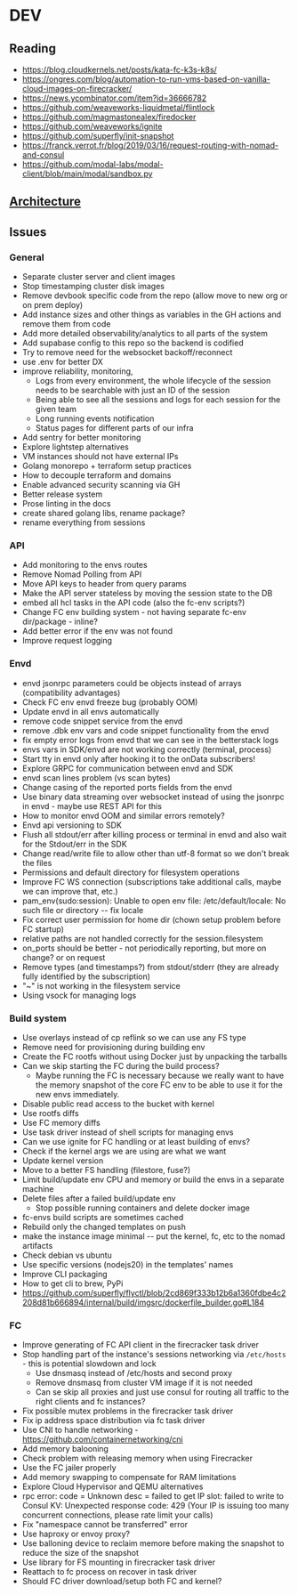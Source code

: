 # DEV

## Reading

- https://blog.cloudkernels.net/posts/kata-fc-k3s-k8s/
- https://ongres.com/blog/automation-to-run-vms-based-on-vanilla-cloud-images-on-firecracker/
- https://news.ycombinator.com/item?id=36666782
- https://github.com/weaveworks-liquidmetal/flintlock
- https://github.com/magmastonealex/firedocker
- https://github.com/weaveworks/ignite
- https://github.com/superfly/init-snapshot
- https://franck.verrot.fr/blog/2019/03/16/request-routing-with-nomad-and-consul
- https://github.com/modal-labs/modal-client/blob/main/modal/sandbox.py

## [Architecture](https://www.figma.com/file/pr02o1okRpScOmNpAmgvCL/Architecture)

## Issues

### General

- Separate cluster server and client images
- Stop timestamping cluster disk images
- Remove devbook specific code from the repo (allow move to new org or on prem deploy)
- Add instance sizes and other things as variables in the GH actions and remove them from code
- Add more detailed observability/analytics to all parts of the system
- Add supabase config to this repo so the backend is codified
- Try to remove need for the websocket backoff/reconnect
- use .env for better DX
- improve reliability, monitoring,
  - Logs from every environment, the whole lifecycle of the session needs to be searchable with just an ID of the session
  - Being able to see all the sessions and logs for each session for the given team
  - Long running events notification
  - Status pages for different parts of our infra
- Add sentry for better monitoring
- Explore lightstep alternatives
- VM instances should not have external IPs
- Golang monorepo + terraform setup practices
- How to decouple terraform and domains
- Enable advanced security scanning via GH
- Better release system
- Prose linting in the docs
- create shared golang libs, rename package?
- rename everything from sessions

### API
- Add monitoring to the envs routes
- Remove Nomad Polling from API
- Move API keys to header from query params
- Make the API server stateless by moving the session state to the DB
- embed all hcl tasks in the API code (also the fc-env scripts?)
- Change FC env building system - not having separate fc-env dir/package - inline?
- Add better error if the env was not found
- Improve request logging

### Envd
- envd jsonrpc parameters could be objects instead of arrays (compatibility advantages)
- Check FC env envd freeze bug (probably OOM)
- Update envd in all envs automatically
- remove code snippet service from the envd
- remove .dbk env vars and code snippet functionality from the envd
- fix empty error logs from envd that we can see in the betterstack logs
- envs vars in SDK/envd are not working correctly (terminal, process)
- Start tty in envd only after hooking it to the onData subscribers!
- Explore GRPC for communication between envd and SDK
- envd scan lines problem (vs scan bytes)
- Change casing of the reported ports fields from the envd
- Use binary data streaming over websocket instead of using the jsonrpc in envd - maybe use REST API for this
- How to monitor envd OOM and similar errors remotely?
- Envd api versioning to SDK
- Flush all stdout/err after killing process or terminal in envd and also wait for the Stdout/err in the SDK
- Change read/write file to allow other than utf-8 format so we don't break the files
- Permissions and default directory for filesystem operations
- Improve FC WS connection (subscriptions take additional calls, maybe we can improve that, etc.)
- pam_env(sudo:session): Unable to open env file: /etc/default/locale: No such file or directory -- fix locale
- Fix correct user permission for home dir (chown setup problem before FC startup)
- relative paths are not handled correctly for the session.filesystem
- on_ports should be better - not periodically reporting, but more on change? or on request
- Remove types (and timestamps?) from stdout/stderr (they are already fully identified by the subscription)
- "~" is not working in the filesystem service
- Using vsock for managing logs

### Build system
- Use overlays instead of cp reflink so we can use any FS type
- Remove need for provisioning during building env
- Create the FC rootfs without using Docker just by unpacking the tarballs
- Can we skip starting the FC during the build process?
  - Maybe running the FC is necessary because we really want to have the memory snapshot of the core FC env to be able to use it for the new envs immediately.
- Disable public read access to the bucket with kernel
- Use rootfs diffs
- Use FC memory diffs
- Use task driver instead of shell scripts for managing envs
- Can we use ignite for FC handling or at least building of envs?
- Check if the kernel args we are using are what we want
- Update kernel version
- Move to a better FS handling (filestore, fuse?)
- Limit build/update env CPU and memory or build the envs in a separate machine
- Delete files after a failed build/update env
  - Stop possible running containers and delete docker image
- fc-envs build scripts are sometimes cached
- Rebuild only the changed templates on push
- make the instance image minimal -- put the kernel, fc, etc to the nomad artifacts
- Check debian vs ubuntu
- Use specific versions (nodejs20) in the templates' names
- Improve CLI packaging
- How to get cli to brew, PyPi
- https://github.com/superfly/flyctl/blob/2cd869f333b12b6a1360fdbe4c2208d81b666894/internal/build/imgsrc/dockerfile_builder.go#L184

### FC
- Improve generating of FC API client in the firecracker task driver
- Stop handling part of the instance's sessions networking via `/etc/hosts` - this is potential slowdown and lock
  - Use dnsmasq instead of /etc/hosts and second proxy
  - Remove dnsmasq from cluster VM image if it is not needed
  - Can se skip all proxies and just use consul for routing all traffic to the right clients and fc instances?
- Fix possible mutex problems in the firecracker task driver
- Fix ip address space distribution via fc task driver
- Use CNI to handle networking - https://github.com/containernetworking/cni
- Add memory balooning
- Check problem with releasing memory when using Firecracker
- Use the FC jailer properly
- Add memory swapping to compensate for RAM limitations
- Explore Cloud Hypervisor and QEMU alternatives
- rpc error: code = Unknown desc = failed to get IP slot: failed to write to Consul KV: Unexpected response code: 429 (Your IP is issuing too many concurrent connections, please rate limit your calls)
- Fix "namespace cannot be transferred" error
- Use haproxy or envoy proxy?
- Use balloning device to reclaim memore before making the snapshot to reduce the size of the snapshot
- Use library for FS mounting in firecracker task driver
- Reattach to fc process on recover in task driver
- Should FC driver download/setup both FC and kernel?